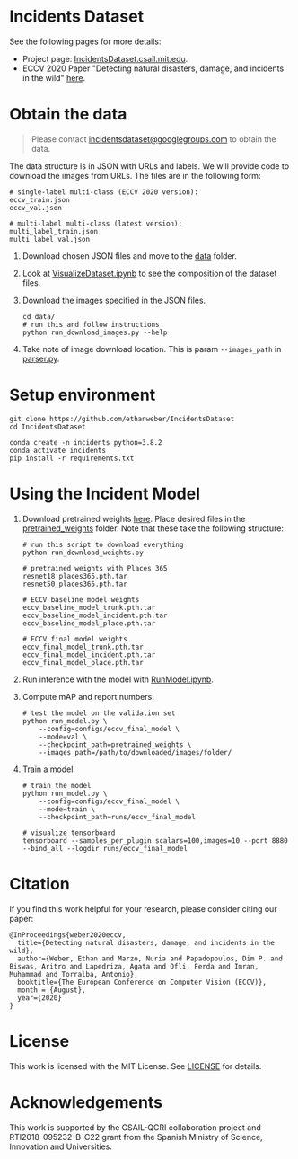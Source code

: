 # Incidents Dataset

See the following pages for more details:
 - Project page: [IncidentsDataset.csail.mit.edu](http://incidentsdataset.csail.mit.edu/).
 - ECCV 2020 Paper "Detecting natural disasters, damage, and incidents in the wild" [here](http://incidentsdataset.csail.mit.edu/IncidentsDatasetPaper.pdf).

# Obtain the data
> Please contact incidentsdataset@googlegroups.com to obtain the data.

The data structure is in JSON with URLs and labels. We will provide code to download the images from URLs. The files are in the following form:

```
# single-label multi-class (ECCV 2020 version):
eccv_train.json
eccv_val.json

# multi-label multi-class (latest version):
multi_label_train.json
multi_label_val.json
```

1. Download chosen JSON files and move to the [data](data/) folder.

2. Look at [VisualizeDataset.ipynb](VisualizeDataset.ipynb) to see the composition of the dataset files.

3. Download the images specified in the JSON files.

    ```
    cd data/
    # run this and follow instructions
    python run_download_images.py --help
    ```
   
4. Take note of image download location. This is param `--images_path` in [parser.py](/parser).

# Setup environment

```
git clone https://github.com/ethanweber/IncidentsDataset
cd IncidentsDataset

conda create -n incidents python=3.8.2
conda activate incidents
pip install -r requirements.txt
```

# Using the Incident Model

1. Download pretrained weights [here](https://drive.google.com/drive/folders/1k2nggK3LqyBE5huGpL3E-JXoEv7o6qRq?usp=sharing). Place desired files in the [pretrained_weights](pretrained_weights/) folder. Note that these take the following structure:

    ```
    # run this script to download everything
    python run_download_weights.py

    # pretrained weights with Places 365
    resnet18_places365.pth.tar
    resnet50_places365.pth.tar
    
    # ECCV baseline model weights
    eccv_baseline_model_trunk.pth.tar
    eccv_baseline_model_incident.pth.tar
    eccv_baseline_model_place.pth.tar
    
    # ECCV final model weights
    eccv_final_model_trunk.pth.tar
    eccv_final_model_incident.pth.tar
    eccv_final_model_place.pth.tar
    ```
   
2. Run inference with the model with [RunModel.ipynb](RunModel.ipynb).

3. Compute mAP and report numbers.
    ```
    # test the model on the validation set
    python run_model.py \
        --config=configs/eccv_final_model \
        --mode=val \
        --checkpoint_path=pretrained_weights \
        --images_path=/path/to/downloaded/images/folder/
    ```

4. Train a model.
    ```
    # train the model
    python run_model.py \
        --config=configs/eccv_final_model \
        --mode=train \
        --checkpoint_path=runs/eccv_final_model
   
    # visualize tensorboard
    tensorboard --samples_per_plugin scalars=100,images=10 --port 8880 --bind_all --logdir runs/eccv_final_model
    ```
   
# Citation

If you find this work helpful for your research, please consider citing our paper:

```
@InProceedings{weber2020eccv,
  title={Detecting natural disasters, damage, and incidents in the wild},
  author={Weber, Ethan and Marzo, Nuria and Papadopoulos, Dim P. and Biswas, Aritro and Lapedriza, Agata and Ofli, Ferda and Imran, Muhammad and Torralba, Antonio},
  booktitle={The European Conference on Computer Vision (ECCV)},
  month = {August},
  year={2020}
}
```

# License

This work is licensed with the MIT License. See [LICENSE](LICENSE) for details.

# Acknowledgements

This work is supported by the CSAIL-QCRI collaboration project and RTI2018-095232-B-C22 grant from the Spanish Ministry of Science, Innovation and Universities.
